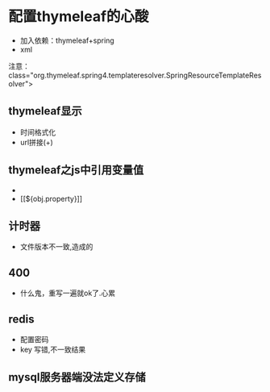 # 配置thymeleaf的心酸
- 加入依赖：thymeleaf+spring
- xml

注意：class="org.thymeleaf.spring4.templateresolver.SpringResourceTemplateResolver">

## thymeleaf显示
- 时间格式化
- url拼接(+)

## thymeleaf之js中引用变量值
- <script th:inline="javascript" ></script>
- [[${obj.property}]]

## 计时器
- 文件版本不一致,造成的

## 400
- 什么鬼，重写一遍就ok了.心累

## redis
- 配置密码
- key 写错,不一致结果

## mysql服务器端没法定义存储
